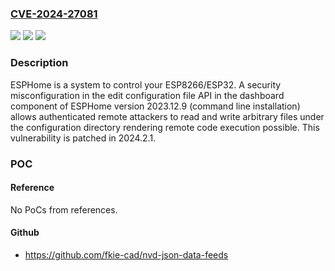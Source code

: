 ### [CVE-2024-27081](https://cve.mitre.org/cgi-bin/cvename.cgi?name=CVE-2024-27081)
![](https://img.shields.io/static/v1?label=Product&message=esphome&color=blue)
![](https://img.shields.io/static/v1?label=Version&message=%3D%20%3D%202023.12.9%20&color=brighgreen)
![](https://img.shields.io/static/v1?label=Vulnerability&message=CWE-22%3A%20Improper%20Limitation%20of%20a%20Pathname%20to%20a%20Restricted%20Directory%20('Path%20Traversal')&color=brighgreen)

### Description

ESPHome is a system to control your ESP8266/ESP32. A security misconfiguration in the edit configuration file API in the dashboard component of ESPHome version 2023.12.9 (command line installation) allows authenticated remote attackers to read and write arbitrary files under the configuration directory rendering remote code execution possible.  This vulnerability is patched in 2024.2.1.

### POC

#### Reference
No PoCs from references.

#### Github
- https://github.com/fkie-cad/nvd-json-data-feeds

